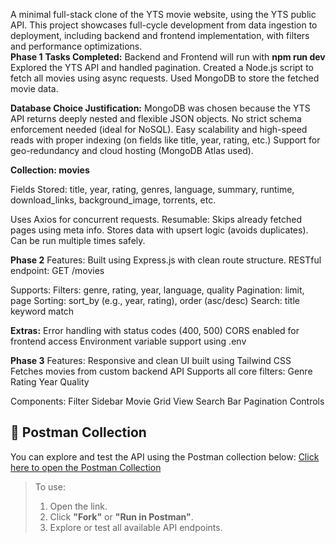 A minimal full-stack clone of the YTS movie website, using the YTS public API. This project showcases full-cycle development from data ingestion to deployment, including backend and frontend implementation, with filters and performance optimizations.\
**Phase 1**
**Tasks Completed:**
Backend and Frontend will run with **npm run dev**
Explored the YTS API and handled pagination.
Created a Node.js script to fetch all movies using async requests.
Used MongoDB to store the fetched movie data.

**Database Choice Justification:**
MongoDB was chosen because the YTS API returns deeply nested and flexible JSON objects.
No strict schema enforcement needed (ideal for NoSQL).
Easy scalability and high-speed reads with proper indexing (on fields like title, year, rating, etc.)
Support for geo-redundancy and cloud hosting (MongoDB Atlas used).

**Collection: movies**

Fields Stored:
title, year, rating, genres, language, summary, runtime, download_links, background_image, torrents, etc.

Uses Axios for concurrent requests.
Resumable: Skips already fetched pages using meta info.
Stores data with upsert logic (avoids duplicates).
Can be run multiple times safely.

**Phase 2**
 Features:
Built using Express.js with clean route structure.
RESTful endpoint: GET /movies

Supports:
Filters: genre, rating, year, language, quality
Pagination: limit, page
Sorting: sort_by (e.g., year, rating), order (asc/desc)
Search: title keyword match

**Extras:**
Error handling with status codes (400, 500)
CORS enabled for frontend access
Environment variable support using .env

**Phase 3**
Features:
Responsive and clean UI built using Tailwind CSS
Fetches movies from custom backend API
Supports all core filters:
Genre
Rating
Year
Quality

Components:
Filter Sidebar
Movie Grid View
Search Bar
Pagination Controls



## 🔗 Postman Collection

You can explore and test the API using the Postman collection below:
 [Click here to open the Postman Collection](https://www.postman.com/workspace/My-Workspace~65f856e9-608a-4f8b-80f2-39bb78153aeb/collection/39774840-888a5230-dcf2-4c3e-851f-185aad94faac?action=share&creator=39774840)

> To use:
> 1. Open the link.
> 2. Click **"Fork"** or **"Run in Postman"**.
> 3. Explore or test all available API endpoints.

